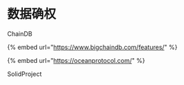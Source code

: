 # 数据确权

ChainDB

{% embed url="https://www.bigchaindb.com/features/" %}

{% embed url="https://oceanprotocol.com/" %}

SolidProject

